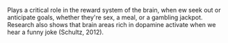 Plays a critical role in the reward system of the brain, when ew seek out or anticipate goals, whether they're sex, a meal, or a gambling jackpot. Research also shows that brain areas rich in dopamine activate when we hear a funny joke (Schultz, 2012).
